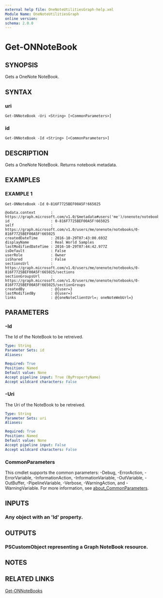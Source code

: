 ```yaml
---
external help file: OneNoteUtilitiesGraph-help.xml
Module Name: OneNoteUtilitiesGraph
online version:
schema: 2.0.0
---
```


# Get-ONNoteBook

## SYNOPSIS
Gets a OneNote NoteBook.

## SYNTAX

### uri
```
Get-ONNoteBook -Uri <String> [<CommonParameters>]
```

### id
```
Get-ONNoteBook -Id <String> [<CommonParameters>]
```

## DESCRIPTION
Gets a OneNote NoteBook.
Returns notebook metadata.

## EXAMPLES

### EXAMPLE 1
```
Get-ONNoteBook -Id 0-816F7725BEF00A5F!665025

@odata.context       : https://graph.microsoft.com/v1.0/$metadata#users('me')/onenote/notebooks/$entity
id                   : 0-816F7725BEF00A5F!665025
self                 : https://graph.microsoft.com/v1.0/users/me/onenote/notebooks/0-816F7725BEF00A5F!665025
createdDateTime      : 2016-10-29T07:43:00.693Z
displayName          : Real World Samples
lastModifiedDateTime : 2016-10-29T07:44:42.977Z
isDefault            : False
userRole             : Owner
isShared             : False
sectionsUrl          : https://graph.microsoft.com/v1.0/users/me/onenote/notebooks/0-816F7725BEF00A5F!665025/sections
sectionGroupsUrl     : https://graph.microsoft.com/v1.0/users/me/onenote/notebooks/0-816F7725BEF00A5F!665025/sectionGroups
createdBy            : @{user=}
lastModifiedBy       : @{user=}
links                : @{oneNoteClientUrl=; oneNoteWebUrl=}
```

## PARAMETERS

### -Id
The Id of the NoteBook to be retreived.

```yaml
Type: String
Parameter Sets: id
Aliases:

Required: True
Position: Named
Default value: None
Accept pipeline input: True (ByPropertyName)
Accept wildcard characters: False
```

### -Uri
The Uri of the NoteBook to be retreived.

```yaml
Type: String
Parameter Sets: uri
Aliases:

Required: True
Position: Named
Default value: None
Accept pipeline input: False
Accept wildcard characters: False
```

### CommonParameters
This cmdlet supports the common parameters: -Debug, -ErrorAction, -ErrorVariable, -InformationAction, -InformationVariable, -OutVariable, -OutBuffer, -PipelineVariable, -Verbose, -WarningAction, and -WarningVariable. For more information, see [about_CommonParameters](http://go.microsoft.com/fwlink/?LinkID=113216).

## INPUTS

### Any object with an 'Id' property.
## OUTPUTS

### PSCustomObject representing a Graph NoteBook resource.
## NOTES

## RELATED LINKS

[Get-ONNoteBooks]()

